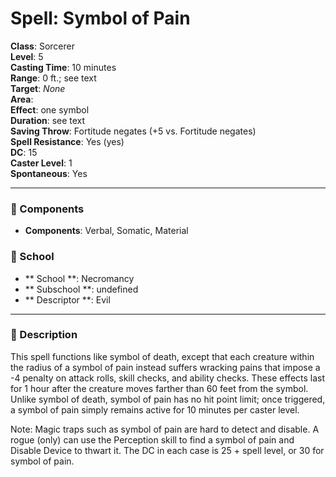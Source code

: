 
# Spell: Symbol of Pain
**Class**: Sorcerer  
**Level**: 5  
**Casting Time**: 10 minutes  
**Range**: 0 ft.; see text  
**Target**: _None_  
**Area**:   
**Effect**: one symbol  
**Duration**: see text  
**Saving Throw**: Fortitude negates (+5 vs. Fortitude negates)  
**Spell Resistance**: Yes (yes)  
**DC**: 15  
**Caster Level**: 1  
**Spontaneous**: Yes

---

### 🔮 Components
- **Components**: Verbal, Somatic, Material

### 🏫 School
- ** School **: Necromancy
- ** Subschool **: undefined
- ** Descriptor **: Evil
---

### 📜 Description
This spell functions like symbol of death, except that each creature within the radius of a symbol of pain instead suffers wracking pains that impose a -4 penalty on attack rolls, skill checks, and ability checks. These effects last for 1 hour after the creature moves farther than 60 feet from the symbol. Unlike symbol of death, symbol of pain has no hit point limit; once triggered, a symbol of pain simply remains active for 10 minutes per caster level.

Note: Magic traps such as symbol of pain are hard to detect and disable. A rogue (only) can use the Perception skill to find a symbol of pain and Disable Device to thwart it. The DC in each case is 25 + spell level, or 30 for symbol of pain.
